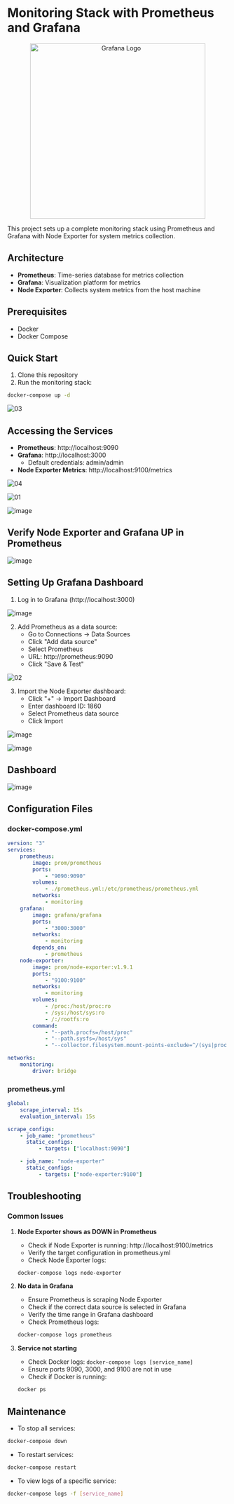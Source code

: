 # Monitoring Stack with Prometheus and Grafana

<div align="center">
    <img src="/assets/12.png" alt="Grafana Logo" style="width: 400px; height: auto;">
</div>

This project sets up a complete monitoring stack using Prometheus and Grafana with Node Exporter for system metrics collection.

## Architecture

-   **Prometheus**: Time-series database for metrics collection
-   **Grafana**: Visualization platform for metrics
-   **Node Exporter**: Collects system metrics from the host machine

## Prerequisites

-   Docker
-   Docker Compose

## Quick Start

1. Clone this repository
2. Run the monitoring stack:

```bash
docker-compose up -d
```

![03](https://github.com/user-attachments/assets/759290ab-b04c-4ab6-b180-e18b2e063b84)

## Accessing the Services

-   **Prometheus**: http://localhost:9090
-   **Grafana**: http://localhost:3000
    -   Default credentials: admin/admin
-   **Node Exporter Metrics**: http://localhost:9100/metrics

![04](https://github.com/user-attachments/assets/ae5f2b8a-7732-4830-9b54-01f4654a0b08)

![01](https://github.com/user-attachments/assets/cdb1e10d-a737-4669-83cd-f9cca09bce64)

![image](https://github.com/user-attachments/assets/a94c614a-079c-480f-bd39-a83688e90dcc)


## Verify Node Exporter and Grafana UP in Prometheus

![image](https://github.com/user-attachments/assets/33a18cd9-6686-4bd8-a69b-5935cd90ac92)


## Setting Up Grafana Dashboard

1. Log in to Grafana (http://localhost:3000)

![image](https://github.com/user-attachments/assets/48d3ff0e-7d2e-4acc-8a4a-e653089bf933)



2. Add Prometheus as a data source:
    - Go to Connections → Data Sources
    - Click "Add data source"
    - Select Prometheus
    - URL: http://prometheus:9090
    - Click "Save & Test"

![02](https://github.com/user-attachments/assets/bb50bd8e-3864-4039-8799-bc707f9d3c8b)


3. Import the Node Exporter dashboard:
    - Click "+" → Import Dashboard
    - Enter dashboard ID: 1860
    - Select Prometheus data source
    - Click Import

![image](https://github.com/user-attachments/assets/3e69ec31-519b-4e10-b2aa-99d825c62374)


![image](https://github.com/user-attachments/assets/c2a5e095-7629-4d0f-8799-0f9ac3affbf7)




## Dashboard

![image](https://github.com/user-attachments/assets/3994cd40-64ef-4745-95f9-de069631a592)



## Configuration Files

### docker-compose.yml

```yaml
version: "3"
services:
    prometheus:
        image: prom/prometheus
        ports:
            - "9090:9090"
        volumes:
            - ./prometheus.yml:/etc/prometheus/prometheus.yml
        networks:
            - monitoring
    grafana:
        image: grafana/grafana
        ports:
            - "3000:3000"
        networks:
            - monitoring
        depends_on:
            - prometheus
    node-exporter:
        image: prom/node-exporter:v1.9.1
        ports:
            - "9100:9100"
        networks:
            - monitoring
        volumes:
            - /proc:/host/proc:ro
            - /sys:/host/sys:ro
            - /:/rootfs:ro
        command:
            - "--path.procfs=/host/proc"
            - "--path.sysfs=/host/sys"
            - "--collector.filesystem.mount-points-exclude=^/(sys|proc|dev|host|etc)($$|/)"

networks:
    monitoring:
        driver: bridge
```

### prometheus.yml

```yaml
global:
    scrape_interval: 15s
    evaluation_interval: 15s

scrape_configs:
    - job_name: "prometheus"
      static_configs:
          - targets: ["localhost:9090"]

    - job_name: "node-exporter"
      static_configs:
          - targets: ["node-exporter:9100"]
```

## Troubleshooting

### Common Issues

1. **Node Exporter shows as DOWN in Prometheus**

    - Check if Node Exporter is running: http://localhost:9100/metrics
    - Verify the target configuration in prometheus.yml
    - Check Node Exporter logs:

    ```bash
    docker-compose logs node-exporter
    ```

2. **No data in Grafana**

    - Ensure Prometheus is scraping Node Exporter
    - Check if the correct data source is selected in Grafana
    - Verify the time range in Grafana dashboard
    - Check Prometheus logs:

    ```bash
    docker-compose logs prometheus
    ```

3. **Service not starting**
    - Check Docker logs: `docker-compose logs [service_name]`
    - Ensure ports 9090, 3000, and 9100 are not in use
    - Check if Docker is running:
    ```bash
    docker ps
    ```

## Maintenance

-   To stop all services:

```bash
docker-compose down
```

-   To restart services:

```bash
docker-compose restart
```

-   To view logs of a specific service:

```bash
docker-compose logs -f [service_name]
```
